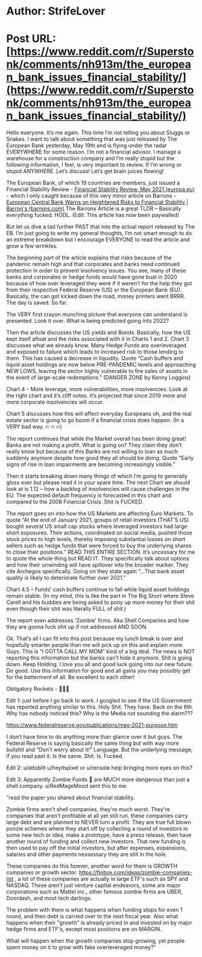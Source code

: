# Author: StrifeLover
# Post URL: [https://www.reddit.com/r/Superstonk/comments/nh913m/the_european_bank_issues_financial_stability/](https://www.reddit.com/r/Superstonk/comments/nh913m/the_european_bank_issues_financial_stability/)


Hello everyone. It’s me again. This time I’m not telling you about Sluggs or Snakes. I want to talk about something that was just released by The European Bank yesterday, May 19th and is flying under the radar EVERYWHERE for some reason. I’m not a financial advisor. I manage a warehouse for a construction company and I’m really stupid but the following information, I feel, is very important to review. If I’m wrong or stupid ANYWHERE. Let’s discuss! Let’s get brain juices flowing!

The European Bank, of which 19 countries are members, just issued a Financial Stability Review - [Financial Stability Review, May 2021 (europa.eu)](https://www.ecb.europa.eu/pub/financial-stability/fsr/html/ecb.fsr202105~757f727fe4.en.html) \- which I only caught because of this very minor article on Barrons - [European Central Bank Warns on Heightened Risks to Financial Stability | Barron's (barrons.com)](https://www.barrons.com/articles/european-central-bank-warns-on-heightened-risks-to-financial-stability-51621439308) The Barrons Article is a great TLDR – Basically everything fucked. HODL. (Edit: This article has now been paywalled)

But let us dive a tad further PAST that into the actual report released by The EB. I’m just going to write my general thoughts, I’m not smart enough to do an extreme breakdown but I encourage EVERYONE to read the article and grow a few wrinkles. 

The beginning part of the article explains that risks because of the pandemic remain high and that corporates and banks need continued protection in order to prevent insolvency issues. You see, many of these banks and corporates or hedge funds would have gone bust in 2020 because of how over leveraged they were if it weren’t for the help they got from their respective Federal Reserve (US) or the European Bank (EU). Basically, the can got kicked down the road, money printers went BRRR. The day is saved. So far.

The VERY first crayon munching picture that everyone can understand is presented. Look it over. What is being predicted going into 2022?

Then the article discusses the US yields and Bonds. Basically, how the US kept itself afloat and the risks associated with it in Charts 1 and 2. Chart 3 discusses what we already know. Many Hedge Funds are overleveraged and exposed to failure which leads to increased risk to those lending to them. This has caused a decrease in liquidity. Quote “Cash buffers and liquid asset holdings are now below PRE-PANDEMIC levels and approaching NEW LOWS, leaving the sector highly vulnerable to fire sales of assets in the event of large-scale redemptions.” (DANGER ZONE by Kenny Loggins)

Chart 4 – More leverage, more vulnerabilities, more insolvencies. Look at the right chart and it’s cliff notes. It’s projected that since 2019 more and more corporate insolvencies will occur.

Chart 5 discusses how this will affect everyday Europeans oh, and the real estate sector is going to go boom if a financial crisis does happen. (In a VERY bad way. 🔥 🔥 🔥)

The report continues that while the Market overall has been doing great! Banks are not making a profit. What is going on? They claim they don’t really know but because of this Banks are not willing to loan as much suddenly anymore despite how good they all should be doing. Quote “Early signs of rise in loan impairments are becoming increasingly visible.”

Then it starts breaking down many things of which I’m going to generally gloss over but please read it in your spare time. The next Chart we should look at is 1.12 – how a backlog of insolvencies will cause challenges in the EU. The expected default frequency is forecasted in this chart and compared to the 2008 Financial Crisis.  Shit is FUCKED.

The report goes on into how the US Markets are affecting Euro Markets. To quote “At the end of January 2021, groups of retail investors (THAT’S US) bought several US small cap stocks where leveraged investors had large short exposures. Their actions, coordinated on social media, pushed those stock prices to high levels, thereby imposing substantial losses on short sellers such as hedge funds that were forced to buy the underlying shares to close their positions.” READ THIS ENTIRE SECTION. It’s uncessary for me to quote the whole thing but READ IT. They specifically talk about options and how their unwinding will have spillover into the broader marker. They cite Archegos specifically. Going on they state again “…That bank asset quality is likely to deteriorate further over 2021.”

Chart 4.5 – Funds’ cash buffers continue to fall while liquid asset holdings remain stable. (In my mind, this is like the part in The Big Short where Steve Carell and his buddies are being asked to pony up more money for their shit even though their shit was literally FULL of shit.)

The report even addresses ‘Zombie’ firms. Aka Shell Companies and how they are gonna fuck shit up if not addressed AND SOON.

Ok. That’s all I can fit into this post because my lunch break is over and hopefully smarter people than me will pick up on this and explain more. Guys. This is “I GOTTA CALL MY MOM” kind of a big deal. The news is NOT reporting this information but the banks can’t hide it anymore. Shit is going down. Keep Holding. I love you all and good luck going into our new future. Do good. Use this information for good and all gains you may possibly get for the betterment of all. Be excellent to each other!

Obligatory Rockets - 🚀🚀🚀

Edit 1: just before I go back to work. I googled to see if the US Government has reported anything similar to this. Holy Shit. They have. Back on the 6th. Why has nobody noticed this? Why is the Media not sounding the alarm???

https://www.federalreserve.gov/publications/may-2021-purpose.htm

I don’t have time to do anything more than glance over it but guys. The Federal Reserve is saying basically the same thing but with way more bullshit and “Don't worry about it!” Language. But the underlying message, if you read past it. Is the same. Shit. Is. Fucked.

Edit 2: u/attobitt u/heyitspixel or u/rensole help bringing more eyes on this?

Edit 3: Apparently Zombie Funds 🧟 are MUCH more dangerous than just a shell company.  u/RedMageMood sent this to me. 

“read the paper you shared about financial stability.

Zombie firms aren't shell companies, they're much worst. They're companies that aren't profitable at all yet still run, these companies carry large debt and are planned to NEVER turn a profit. They are true full blown ponzie schemes where they start off by collecting a round of investors in some new tech or idea, make a prototype, have a press release, then have another round of funding and collect new investors. That new funding is then used to pay off the initial investors, but after expenses, expansions, salaries and other payments nessessary they are still in the hole.

These companies do this forever, another word for them is GROWTH companies or growth sector. https://finbox.com/ideas/zombie-companies-list , a lot of these companies are actually in large ETF's such as SPY and NASDAQ. These aren't just venture capital endeavors, some are major corporations such as Mattel inc., other famous zombie firms are UBER, Doordash, and most tech darlings.

The problem with them is what happens when funding stops for even 1 round, and then debt is carried over to the next fiscal year. Also what happens when their "growth" is already priced in and invested on by major hedge firms and ETF's, except most positions are on MARGIN.

What will happen when the growth companies stop growing, yet people spent money on it to grow with fake overleveraged money?“